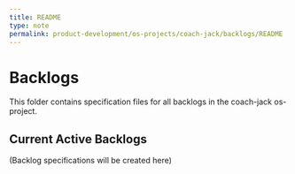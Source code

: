 ```yaml
---
title: README
type: note
permalink: product-development/os-projects/coach-jack/backlogs/README
---
```


# Backlogs

This folder contains specification files for all backlogs in the coach-jack os-project.

## Current Active Backlogs
(Backlog specifications will be created here)